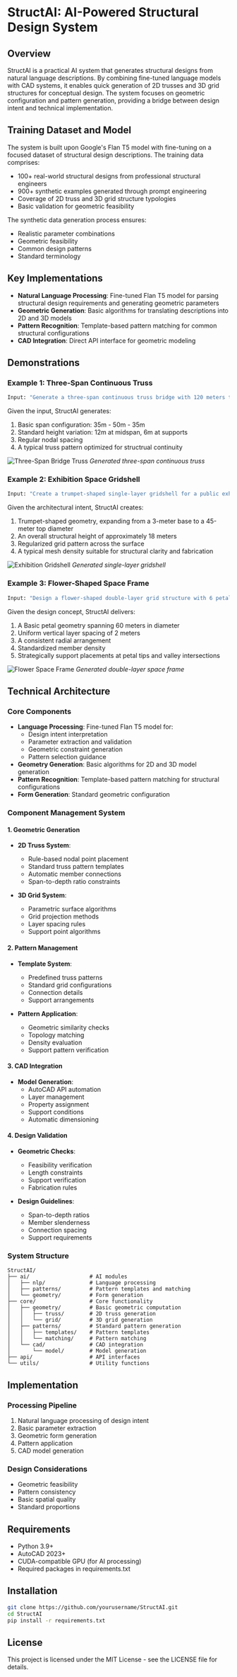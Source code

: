 # StructAI: AI-Powered Structural Design System

## Overview

StructAI is a practical AI system that generates structural designs from natural language descriptions. By combining fine-tuned language models with CAD systems, it enables quick generation of 2D trusses and 3D grid structures for conceptual design. The system focuses on geometric configuration and pattern generation, providing a bridge between design intent and technical implementation.

## Training Dataset and Model

The system is built upon Google's Flan T5 model with fine-tuning on a focused dataset of structural design descriptions. The training data comprises:

- 100+ real-world structural designs from professional structural engineers
- 900+ synthetic examples generated through prompt engineering
- Coverage of 2D truss and 3D grid structure typologies
- Basic validation for geometric feasibility

The synthetic data generation process ensures:
- Realistic parameter combinations
- Geometric feasibility
- Common design patterns
- Standard terminology

## Key Implementations

- **Natural Language Processing**: Fine-tuned Flan T5 model for parsing structural design requirements and generating geometric parameters
- **Geometric Generation**: Basic algorithms for translating descriptions into 2D and 3D models
- **Pattern Recognition**: Template-based pattern matching for common structural configurations
- **CAD Integration**: Direct API interface for geometric modeling

## Demonstrations

### Example 1: Three-Span Continuous Truss
```python
Input: "Generate a three-span continuous truss bridge with 120 meters total length."
```
Given the input, StructAI generates:
1. Basic span configuration: 35m - 50m - 35m
2. Standard height variation: 12m at midspan, 6m at supports
3. Regular nodal spacing
4. A typical truss pattern optimized for structrual continuity

![Three-Span Bridge Truss](Demo/2D%20Truss.png)
*Generated three-span continuous truss*

### Example 2: Exhibition Space Gridshell
```python
Input: "Create a trumpet-shaped single-layer gridshell for a public exhibition space. It should span roughly 50m."
```
Given the architectural intent, StructAI creates:
1. Trumpet-shaped geometry, expanding from a 3-meter base to a 45-meter top diameter
2. An overall structural height of approximately 18 meters
3. Regularized grid pattern across the surface
4. A typical mesh density suitable for structural clarity and fabrication

![Exhibition Gridshell](Demo/Single-layer%20Trumpet-shaped%20GridShell.png)
*Generated single-layer gridshell*

### Example 3: Flower-Shaped Space Frame
```python
Input: "Design a flower-shaped double-layer grid structure with 6 petals. It should have a dimension of 60m."
```
Given the design concept, StructAI delivers:
1. A Basic petal geometry spanning 60 meters in diameter
2. Uniform vertical layer spacing of 2 meters
3. A consistent radial arrangement
4. Standardized member density
5. Strategically support placements at petal tips and valley intersections

![Flower Space Frame](Demo/Double-layer%20Flower-shaped%20GridShell.png)
*Generated double-layer space frame*

## Technical Architecture

### Core Components
- **Language Processing**: Fine-tuned Flan T5 model for:
  - Design intent interpretation
  - Parameter extraction and validation
  - Geometric constraint generation
  - Pattern selection guidance
- **Geometry Generation**: Basic algorithms for 2D and 3D model generation
- **Pattern Recognition**: Template-based pattern matching for structural configurations
- **Form Generation**: Standard geometric configuration

### Component Management System

#### 1. Geometric Generation
- **2D Truss System**:
  - Rule-based nodal point placement
  - Standard truss pattern templates
  - Automatic member connections
  - Span-to-depth ratio constraints

- **3D Grid System**:
  - Parametric surface algorithms
  - Grid projection methods
  - Layer spacing rules
  - Support point algorithms

#### 2. Pattern Management
- **Template System**:
  - Predefined truss patterns
  - Standard grid configurations
  - Connection details
  - Support arrangements

- **Pattern Application**:
  - Geometric similarity checks
  - Topology matching
  - Density evaluation
  - Support pattern verification

#### 3. CAD Integration
- **Model Generation**:
  - AutoCAD API automation
  - Layer management
  - Property assignment
  - Support conditions
  - Automatic dimensioning

#### 4. Design Validation
- **Geometric Checks**:
  - Feasibility verification
  - Length constraints
  - Support verification
  - Fabrication rules

- **Design Guidelines**:
  - Span-to-depth ratios
  - Member slenderness
  - Connection spacing
  - Support requirements

### System Structure
```
StructAI/
├── ai/                   # AI modules
│   ├── nlp/              # Language processing
│   ├── patterns/         # Pattern templates and matching
│   └── geometry/         # Form generation
├── core/                 # Core functionality
│   ├── geometry/         # Basic geometric computation
│   │   ├── truss/        # 2D truss generation
│   │   └── grid/         # 3D grid generation
│   ├── patterns/         # Standard pattern generation
│   │   ├── templates/    # Pattern templates
│   │   └── matching/     # Pattern matching
│   └── cad/              # CAD integration
│       └── model/        # Model generation
├── api/                  # API interfaces
└── utils/                # Utility functions
```

## Implementation

### Processing Pipeline
1. Natural language processing of design intent
2. Basic parameter extraction
3. Geometric form generation
4. Pattern application
5. CAD model generation

### Design Considerations
- Geometric feasibility
- Pattern consistency
- Basic spatial quality
- Standard proportions

## Requirements

- Python 3.9+
- AutoCAD 2023+
- CUDA-compatible GPU (for AI processing)
- Required packages in requirements.txt

## Installation

```bash
git clone https://github.com/yourusername/StructAI.git
cd StructAI
pip install -r requirements.txt
```

## License

This project is licensed under the MIT License - see the LICENSE file for details.


